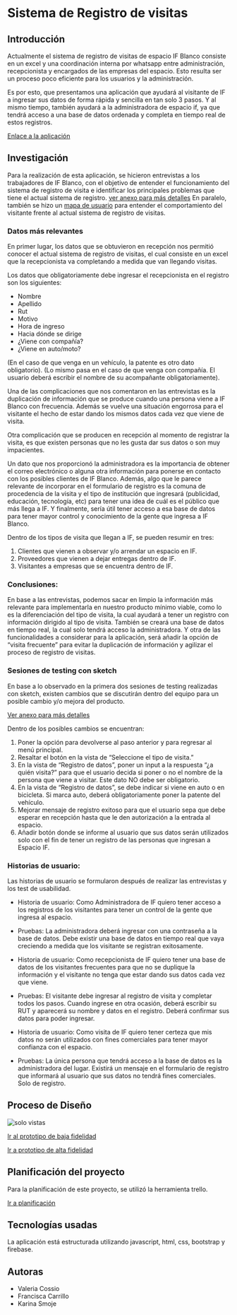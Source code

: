 # Sistema de Registro de visitas

## Introducción

Actualmente el sistema de registro de visitas de espacio IF Blanco consiste en un excel y una coordinación interna por whatsapp entre administración, recepcionista y encargados de las empresas del espacio. Esto resulta ser un proceso poco eficiente para los usuarios y la administración.

Es por esto, que presentamos una aplicación que ayudará al visitante de IF a ingresar sus datos de forma rápida y sencilla en tan solo 3 pasos. Y al mismo tiempo, también ayudará a la administradora de espacio if, ya que tendrá acceso a una base de datos ordenada y completa en tiempo real de estos registros.

[Enlace a la aplicación](https://valeriacossio.github.io/scl-2018-01-ProyectoFinalCore/assets/html/bienvenida.html)

## Investigación

Para la realización de esta aplicación, se hicieron entrevistas a los trabajadores de IF Blanco, con el objetivo de entender el funcionamiento del sistema de registro de visita e identificar los principales problemas que tiene el actual sistema de registro. [ver anexo para más detalles](https://docs.google.com/document/d/1_vKxt6RkvePqrdIW02hymERu9JQm1Df-DNXSCinvoeY/edit?usp=sharing) 
En paralelo, también se hizo un [mapa de usuario](https://docs.google.com/document/d/1FXBEQzjznU85llF_xh61bDeHdEB6hO9osCf-X8cCmFI/edit?usp=sharing) para entender el comportamiento del visitante frente al actual sistema de registro de visitas. 

### Datos más relevantes
En primer lugar, los datos que se obtuvieron en recepción nos permitió conocer el actual sistema de registro de visitas, el cual consiste en un excel que la recepcionista va completando a medida que van llegando visitas. 

Los datos que obligatoriamente debe ingresar el recepcionista en el registro son los siguientes:
 * Nombre
 * Apellido
 * Rut
 * Motivo 
 * Hora de ingreso 
 * Hacia dónde se dirige
 * ¿Viene con compañía?
 * ¿Viene en auto/moto?

(En el caso de que venga en un vehículo, la patente es otro dato obligatorio).
(Lo mismo pasa en el caso de que venga con compañía. El usuario deberá escribir el nombre de su acompañante obligatoriamente).

Una de las complicaciones que nos comentaron en las entrevistas es la duplicación de información que se produce cuando una persona viene a IF Blanco con frecuencia. Además se vuelve una situación engorrosa para el visitante el hecho de estar dando los mismos datos cada vez que viene de visita. 

Otra complicación que se producen en recepción al momento de registrar la visita, es que existen personas que no les gusta dar sus datos o son muy impacientes.

Un dato que nos proporcionó la administradora es la importancia de obtener el correo electrónico o alguna otra información para ponerse en contacto con los posibles clientes de  IF Blanco. Además, algo que le parece relevante de incorporar en el formulario de registro es la comuna de procedencia de la visita y el tipo de institución que ingresará (publicidad, educación, tecnología, etc) para tener una idea de cuál es el público que más llega a IF. Y finalmente, sería útil tener acceso a esa base de datos para tener mayor control y conocimiento de la gente que ingresa a IF Blanco.

Dentro de los tipos de visita que llegan a IF, se pueden resumir en tres:
1. Clientes que vienen a observar y/o arrendar un espacio en IF.
2. Proveedores que vienen a dejar entregas dentro de IF.
3. Visitantes a empresas que se encuentra dentro de IF. 

### Conclusiones: 
En base a las entrevistas, podemos sacar en limpio la información más relevante para implementarla en nuestro producto mínimo viable, como lo es la diferenciación del tipo de visita, la cual ayudará a tener un registro con información dirigido al tipo de visita. También se creará una base de datos en tiempo real, la cual solo tendrá acceso la administradora. Y otra de las funcionalidades a considerar para la aplicación, será añadir la opción de “visita frecuente” para evitar la duplicación de información y agilizar el proceso de registro de visitas.

### Sesiones de testing con sketch
En base a lo observado en la primera dos sesiones de testing realizadas con sketch, existen cambios que se discutirán dentro del equipo para un posible cambio y/o mejora del producto. 

[Ver anexo para más detalles](https://docs.google.com/document/d/1KjwnXKIDFQJsWDixKZ2HQx8K1KnVxpc1bk6198jJkEE/edit?usp=sharing) 

Dentro de los posibles cambios se encuentran:

1. Poner la opción para devolverse al paso anterior y para regresar al menú principal.
2. Resaltar el botón en la vista de “Seleccione el tipo de visita.”
3. En la vista de “Registro de datos”, poner un input  a la respuesta “¿a quién visita?” para que el usuario decida si poner o no el nombre de la persona que viene a visitar. Este dato NO debe ser obligatorio. 
4. En la vista de “Registro de datos”, se debe indicar si viene en auto o en bicicleta. Si marca auto, deberá obligatoriamente poner la patente del vehículo. 
5. Mejorar mensaje de registro exitoso para que el usuario sepa que debe esperar en recepción hasta que le den autorización a la entrada al espacio. 
6. Añadir botón donde se informe al usuario que sus datos serán utilizados solo con el fin de tener un registro de las personas que ingresan a Espacio IF. 

### Historias de usuario:
Las historias de usuario se formularon después de realizar las entrevistas y los test de usabilidad. 

* Historia de usuario:
Como Administradora de IF quiero tener acceso a los registros de los visitantes para tener un control de la gente que ingresa al espacio.

* Pruebas:
La administradora deberá ingresar con una contraseña a la base de datos.
Debe existir una base de datos en tiempo real que vaya creciendo a medida que los visitante se registran exitosamente.

* Historia de usuario: Como recepcionista de IF quiero tener una base de datos de los visitantes frecuentes para que no se duplique la información y el visitante no tenga que estar dando sus datos cada vez que viene.

* Pruebas:
El visitante debe ingresar al registro de visita y completar todos los pasos.
Cuando ingrese en otra ocasión, deberá escribir su RUT y aparecerá su nombre y datos en el registro.
Deberá confirmar sus datos para poder ingresar.

* Historia de usuario: Como visita de IF quiero tener certeza que mis datos no serán utilizados con fines comerciales para tener mayor confianza con el espacio.

* Pruebas:
La única persona que tendrá acceso a la base de datos es la administradora del lugar.
Existirá un mensaje en el formulario de registro que informará al usuario que sus datos no tendrá fines comerciales. Solo de registro.

## Proceso de Diseño

![solo vistas](https://user-images.githubusercontent.com/39053734/43492292-4c8cf034-94f6-11e8-8306-cfb3489631df.jpg)


[Ir al prototipo de baja fidelidad](https://docs.google.com/document/d/1TGjB8LnUxzNR2nyhny94shq71AW7ibaCDC2DBaEBqLo/edit?usp=sharing)

[Ir a prototipo de alta fidelidad](https://www.figma.com/file/IRUHWHV0mNStMOQxQ8FlQiNC/Untitled?node-id=0%3A1)


## Planificación del proyecto

Para la planificación de este proyecto, se utilizó la herramienta trello.

[Ir a planificación](https://trello.com/b/WiEWhekW/proyecto-final-common-core)


## Tecnologías usadas

La aplicación está estructurada utilizando javascript, html, css, bootstrap y firebase.


## Autoras
- Valeria Cossio
- Francisca Carrillo
- Karina Smoje







